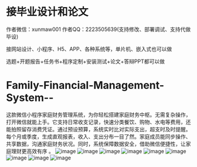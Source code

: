 # 接毕业设计和论文
作者微信：xunmaw001  作者QQ：2223505639(支持修改、部署调试、支持代做毕设)

接网站设计、小程序、H5、APP、各种系统等，单片机、嵌入式也可以做

选题+开题报告+任务书+程序定制+安装测试+论文+答辩PPT都可以做
# Family-Financial-Management-System--
这款微信小程序家庭财务管理系统，为你轻松搭建家庭财务中枢。无需复杂操作，打开微信就能上手。它支持日常收支记录，快速分类餐饮、购物、水电等费用，还能拍照留存消费凭证。通过预设预算，系统实时比对实际支出，超支时及时提醒。每个月或季度，生成直观报表，收入、支出分布一目了然。家庭成员能同步操作、共享数据，沟通家庭财务状况。同时，系统保障数据安全，借助微信便捷性，让家庭理财更高效有序 。
![image](https://github.com/user-attachments/assets/91336aec-f029-4fe2-833f-dab262d48d22)
![image](https://github.com/user-attachments/assets/d5aae6b4-a068-400d-88ef-0e6abc1aead5)
![image](https://github.com/user-attachments/assets/6c06d707-6938-4b82-85f5-26e3c670c003)
![image](https://github.com/user-attachments/assets/66a98e01-156f-45f9-b444-605463b50087)
![image](https://github.com/user-attachments/assets/3f96591d-a3a4-42a1-af84-20078c2bf7d2)
![image](https://github.com/user-attachments/assets/6803c9fc-404a-49e6-9a5f-ade186749c4e)
![image](https://github.com/user-attachments/assets/65078daa-1b3a-4c6d-8887-96b6da3038a5)
![image](https://github.com/user-attachments/assets/d471197f-9d21-4d25-b800-5c93a4e98dc9)
![image](https://github.com/user-attachments/assets/836acd02-fcda-45a4-8c3d-41b90257cd39)

